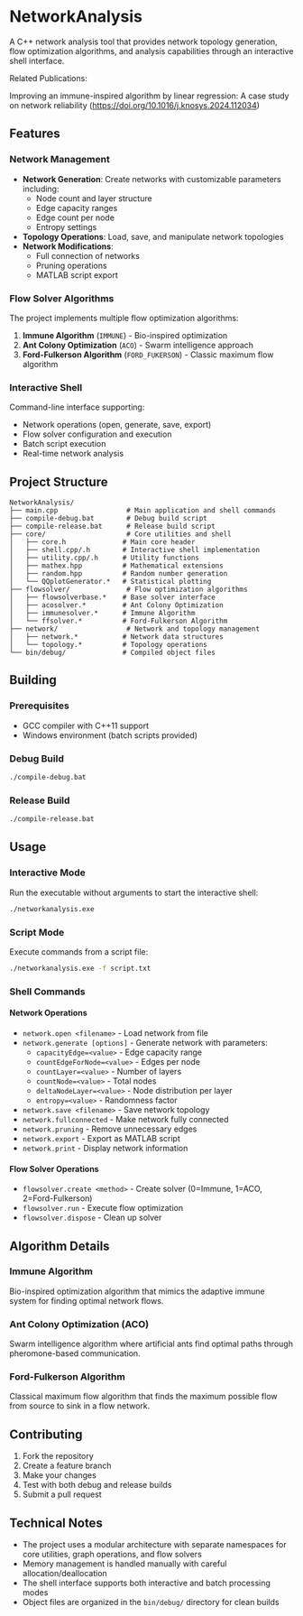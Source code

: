 # NetworkAnalysis

A C++ network analysis tool that provides network topology generation, flow optimization algorithms, and analysis capabilities through an interactive shell interface.

Related Publications:

Improving an immune-inspired algorithm by linear regression: A case study on network reliability
(https://doi.org/10.1016/j.knosys.2024.112034)


## Features

### Network Management
- **Network Generation**: Create networks with customizable parameters including:
  - Node count and layer structure
  - Edge capacity ranges
  - Edge count per node
  - Entropy settings
- **Topology Operations**: Load, save, and manipulate network topologies
- **Network Modifications**: 
  - Full connection of networks
  - Pruning operations
  - MATLAB script export

### Flow Solver Algorithms
The project implements multiple flow optimization algorithms:

1. **Immune Algorithm** (`IMMUNE`) - Bio-inspired optimization
2. **Ant Colony Optimization** (`ACO`) - Swarm intelligence approach  
3. **Ford-Fulkerson Algorithm** (`FORD_FUKERSON`) - Classic maximum flow algorithm

### Interactive Shell
Command-line interface supporting:
- Network operations (open, generate, save, export)
- Flow solver configuration and execution
- Batch script execution
- Real-time network analysis

## Project Structure

```
NetworkAnalysis/
├── main.cpp                 # Main application and shell commands
├── compile-debug.bat        # Debug build script
├── compile-release.bat      # Release build script
├── core/                    # Core utilities and shell
│   ├── core.h              # Main core header
│   ├── shell.cpp/.h        # Interactive shell implementation
│   ├── utility.cpp/.h      # Utility functions
│   ├── mathex.hpp          # Mathematical extensions
│   ├── random.hpp          # Random number generation
│   └── QQplotGenerator.*   # Statistical plotting
├── flowsolver/              # Flow optimization algorithms
│   ├── flowsolverbase.*    # Base solver interface
│   ├── acosolver.*         # Ant Colony Optimization
│   ├── immunesolver.*      # Immune Algorithm
│   └── ffsolver.*          # Ford-Fulkerson Algorithm
├── network/                 # Network and topology management
│   ├── network.*           # Network data structures
│   └── topology.*          # Topology operations
└── bin/debug/              # Compiled object files
```

## Building

### Prerequisites
- GCC compiler with C++11 support
- Windows environment (batch scripts provided)

### Debug Build
```bash
./compile-debug.bat
```

### Release Build
```bash
./compile-release.bat
```

## Usage

### Interactive Mode
Run the executable without arguments to start the interactive shell:
```bash
./networkanalysis.exe
```

### Script Mode
Execute commands from a script file:
```bash
./networkanalysis.exe -f script.txt
```

### Shell Commands

#### Network Operations
- `network.open <filename>` - Load network from file
- `network.generate [options]` - Generate network with parameters:
  - `capacityEdge=<value>` - Edge capacity range
  - `countEdgeForNode=<value>` - Edges per node
  - `countLayer=<value>` - Number of layers
  - `countNode=<value>` - Total nodes
  - `deltaNodeLayer=<value>` - Node distribution per layer
  - `entropy=<value>` - Randomness factor
- `network.save <filename>` - Save network topology
- `network.fullconnected` - Make network fully connected
- `network.pruning` - Remove unnecessary edges
- `network.export` - Export as MATLAB script
- `network.print` - Display network information

#### Flow Solver Operations
- `flowsolver.create <method>` - Create solver (0=Immune, 1=ACO, 2=Ford-Fulkerson)
- `flowsolver.run` - Execute flow optimization
- `flowsolver.dispose` - Clean up solver

## Algorithm Details

### Immune Algorithm
Bio-inspired optimization algorithm that mimics the adaptive immune system for finding optimal network flows.

### Ant Colony Optimization (ACO)
Swarm intelligence algorithm where artificial ants find optimal paths through pheromone-based communication.

### Ford-Fulkerson Algorithm
Classical maximum flow algorithm that finds the maximum possible flow from source to sink in a flow network.

## Contributing

1. Fork the repository
2. Create a feature branch
3. Make your changes
4. Test with both debug and release builds
5. Submit a pull request


## Technical Notes

- The project uses a modular architecture with separate namespaces for core utilities, graph operations, and flow solvers
- Memory management is handled manually with careful allocation/deallocation
- The shell interface supports both interactive and batch processing modes
- Object files are organized in the `bin/debug/` directory for clean builds
